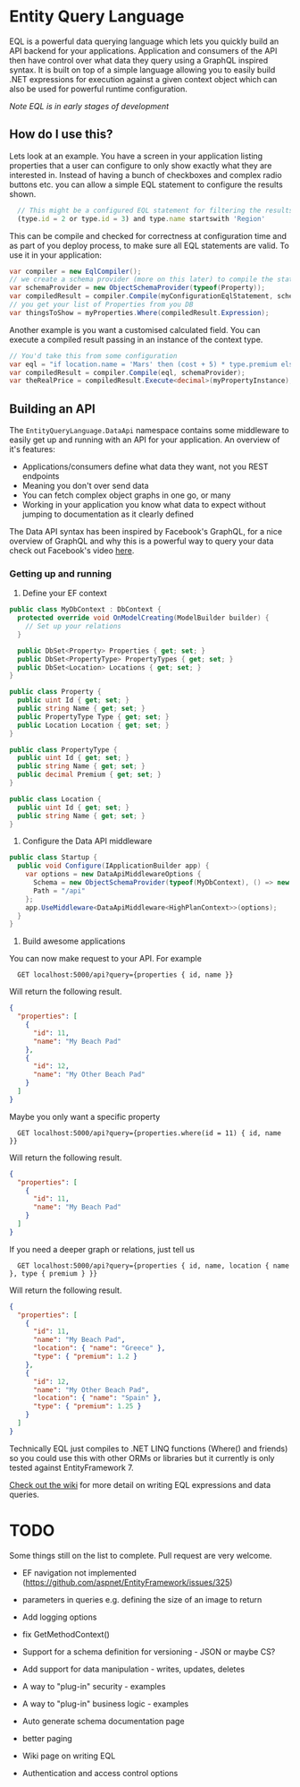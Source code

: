 # Entity Query Language
EQL is a powerful data querying language which lets you quickly build an API backend for your applications. Application and consumers of the API then have control over what data they query using a GraphQL inspired syntax. It is built on top of a simple language allowing you to easily build .NET expressions for execution against a given context object which can also be used for powerful runtime configuration.

_Note EQL is in early stages of development_

## How do I use this?
Lets look at an example. You have a screen in your application listing properties that a user can configure to only show exactly what they are interested in. Instead of having a bunch of checkboxes and complex radio buttons etc. you can allow a simple EQL statement to configure the results shown.
```js
  // This might be a configured EQL statement for filtering the results. It has a context of Property
  (type.id = 2 or type.id = 3) and type.name startswith 'Region'
```
This can be compile and checked for correctness at configuration time and as part of you deploy process, to make sure all EQL statements are valid. To use it in your application:
```csharp
var compiler = new EqlCompiler();
// we create a schema provider (more on this later) to compile the statement against our Property type
var schemaProvider = new ObjectSchemaProvider(typeof(Property));
var compiledResult = compiler.Compile(myConfigurationEqlStatement, schemaProvider);
// you get your list of Properties from you DB
var thingsToShow = myProperties.Where(compiledResult.Expression);
```
Another example is you want a customised calculated field. You can execute a compiled result passing in an instance of the context type.
```csharp
// You'd take this from some configuration
var eql = "if location.name = 'Mars' then (cost + 5) * type.premium else (cost * type.premium) / 3"
var compiledResult = compiler.Compile(eql, schemaProvider);
var theRealPrice = compiledResult.Execute<decimal>(myPropertyInstance);
```
## Building an API
The ``EntityQueryLanguage.DataApi`` namespace contains some middleware to easily get up and running with an API for your application. An overview of it's features:
- Applications/consumers define what data they want, not you REST endpoints
- Meaning you don't over send data
- You can fetch complex object graphs in one go, or many
- Working in your application you know what data to expect without jumping to documentation as it clearly defined

The Data API syntax has been inspired by Facebook's GraphQL, for a nice overview of GraphQL and why this is a powerful way to query your data check out Facebook's video [here](https://www.youtube.com/watch?v=9sc8Pyc51uU).

### Getting up and running

1. Define your EF context

```csharp
public class MyDbContext : DbContext {
  protected override void OnModelCreating(ModelBuilder builder) {
    // Set up your relations
  }

  public DbSet<Property> Properties { get; set; }
  public DbSet<PropertyType> PropertyTypes { get; set; }
  public DbSet<Location> Locations { get; set; }
}

public class Property {
  public uint Id { get; set; }
  public string Name { get; set; }
  public PropertyType Type { get; set; }
  public Location Location { get; set; }
}

public class PropertyType {
  public uint Id { get; set; }
  public string Name { get; set; }
  public decimal Premium { get; set; }
}

public class Location {
  public uint Id { get; set; }
  public string Name { get; set; }
}
```
1. Configure the Data API middleware

```csharp
public class Startup {
  public void Configure(IApplicationBuilder app) {
    var options = new DataApiMiddlewareOptions {
      Schema = new ObjectSchemaProvider(typeof(MyDbContext), () => new MyDbContext()),
      Path = "/api"
    };
    app.UseMiddleware<DataApiMiddleware<HighPlanContext>>(options);
  }
}
```
1. Build awesome applications

You can now make request to your API. For example
```
  GET localhost:5000/api?query={properties { id, name }}
```
Will return the following result.
```json
{
  "properties": [
    {
      "id": 11,
      "name": "My Beach Pad"
    },
    {
      "id": 12,
      "name": "My Other Beach Pad"
    }
  ]
}
```
Maybe you only want a specific property
```
  GET localhost:5000/api?query={properties.where(id = 11) { id, name }}
```
Will return the following result.
```json
{
  "properties": [
    {
      "id": 11,
      "name": "My Beach Pad"
    }
  ]
}
```
If you need a deeper graph or relations, just tell us
```
  GET localhost:5000/api?query={properties { id, name, location { name }, type { premium } }}
```
Will return the following result.
```json
{
  "properties": [
    {
      "id": 11,
      "name": "My Beach Pad",
      "location": { "name": "Greece" },
      "type": { "premium": 1.2 }
    },
    {
      "id": 12,
      "name": "My Other Beach Pad",
      "location": { "name": "Spain" },
      "type": { "premium": 1.25 }
    }
  ]
}
```
Technically EQL just compiles to .NET LINQ functions (Where() and friends) so you could use this with other ORMs or libraries but it currently is only tested against EntityFramework 7.

[Check out the wiki](https://github.com/lukemurray/EntityQueryLanguage/wiki) for more detail on writing EQL expressions and data queries.

# TODO
Some things still on the list to complete. Pull request are very welcome.

- EF navigation not implemented (https://github.com/aspnet/EntityFramework/issues/325)

- parameters in queries e.g. defining the size of an image to return
- Add logging options
- fix GetMethodContext()
- Support for a schema definition for versioning - JSON or maybe CS?
- Add support for data manipulation - writes, updates, deletes
- A way to "plug-in" security - examples
- A way to "plug-in" business logic - examples
- Auto generate schema documentation page
- better paging
- Wiki page on writing EQL
- Authentication and access control options
